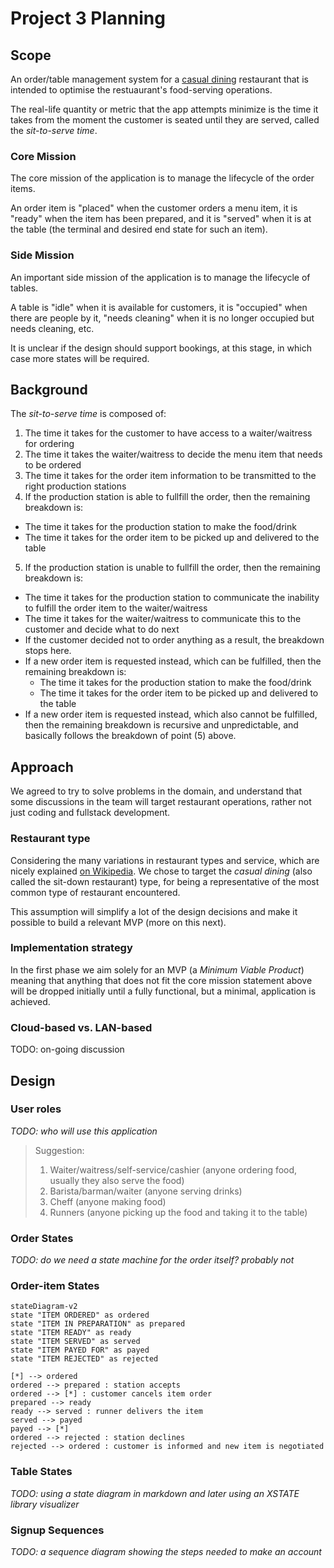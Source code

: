 # Project 3 Planning

## Scope

An order/table management system for a [casual dining](https://en.wikipedia.org/wiki/Types_of_restaurant#Casual_dining) restaurant that is intended to optimise the restuaurant's food-serving operations.

The real-life quantity or metric that the app attempts minimize is the time it takes from the moment the customer is seated until they are served, called the _sit-to-serve time_.

### Core Mission

The core mission of the application is to manage the lifecycle of the order items.

An order item is "placed" when the customer orders a menu item, it is "ready" when the item has been prepared, and it is "served" when it is at the table (the terminal and desired end state for such an item).

### Side Mission

An important side mission of the application is to manage the lifecycle of tables.

A table is "idle" when it is available for customers, it is "occupied" when there are people by it, "needs cleaning" when it is no longer occupied but needs cleaning, etc.

It is unclear if the design should support bookings, at this stage, in which case more states will be required.

## Background

The _sit-to-serve time_ is composed of:
1. The time it takes for the customer to have access to a waiter/waitress for ordering
2. The time it takes the waiter/waitress to decide the menu item that needs to be ordered
3. The time it takes for the order item information to be transmitted to the right production stations
4. If the production station is able to fullfill the order, then the remaining breakdown is:
  - The time it takes for the production station to make the food/drink
  - The time it takes for the order item to be picked up and delivered to the table
5. If the production station is unable to fullfill the order, then the remaining breakdown is:
  - The time it takes for the production station to communicate the inability to fulfill the order item to the waiter/waitress
  - The time it takes for the waiter/waitress to communicate this to the customer and decide what to do next
  - If the customer decided not to order anything as a result, the breakdown stops here.
  - If a new order item is requested instead, which can be fulfilled, then the remaining breakdown is:
    * The time it takes for the production station to make the food/drink
    * The time it takes for the order item to be picked up and delivered to the table
  - If a new order item is requested instead, which also cannot be fulfilled, then the remaining breakdown is recursive and unpredictable, and basically follows the breakdown of point (5) above.

## Approach

We agreed to try to solve problems in the domain, and understand that some discussions in the team will target restaurant operations, rather not just coding and fullstack development.

### Restaurant type

Considering the many variations in restaurant types and service, which are nicely explained [on Wikipedia](https://en.wikipedia.org/wiki/Types_of_restaurant). We chose to target the _casual dining_ (also called the sit-down restaurant) type, for being a representative of the most common type of restaurant encountered.

This assumption will simplify a lot of the design decisions and make it possible to build a relevant MVP (more on this next).

### Implementation strategy

In the first phase we aim solely for an MVP (a _Minimum Viable Product_) meaning that anything that does not fit the core mission statement above will be dropped initially until a fully functional, but a minimal, application is achieved.

### Cloud-based vs. LAN-based

TODO: on-going discussion

## Design

### User roles

_TODO: who will use this application_

> Suggestion:
> 1. Waiter/waitress/self-service/cashier (anyone ordering food, usually they also serve the food)
> 2. Barista/barman/waiter (anyone serving drinks)
> 3. Cheff (anyone making food)
> 4. Runners (anyone picking up the food and taking it to the table)

### Order States

_TODO: do we need a state machine for the order itself? probably not_

### Order-item States

```mermaid
stateDiagram-v2
state "ITEM ORDERED" as ordered
state "ITEM IN PREPARATION" as prepared
state "ITEM READY" as ready
state "ITEM SERVED" as served
state "ITEM PAYED FOR" as payed
state "ITEM REJECTED" as rejected

[*] --> ordered
ordered --> prepared : station accepts
ordered --> [*] : customer cancels item order
prepared --> ready
ready --> served : runner delivers the item
served --> payed
payed --> [*]
ordered --> rejected : station declines
rejected --> ordered : customer is informed and new item is negotiated
```

### Table States

_TODO: using a state diagram in markdown and later using an XSTATE library visualizer_
### Signup Sequences

_TODO: a sequence diagram showing the steps needed to make an account_
